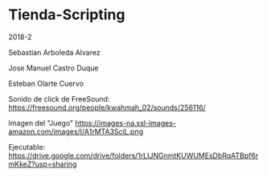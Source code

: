 # Tienda-Scripting

2018-2

Sebastían Arboleda Alvarez 

Jose Manuel Castro Duque

Esteban Olarte Cuervo

Sonido de click de FreeSound:
https://freesound.org/people/kwahmah_02/sounds/256116/

Imagen del "Juego"
https://images-na.ssl-images-amazon.com/images/I/A1rMTA3SciL.png

Ejecutable:
https://drive.google.com/drive/folders/1rLIJNGnmtKUWUMEsDbRqATBpf6rmKkeZ?usp=sharing


